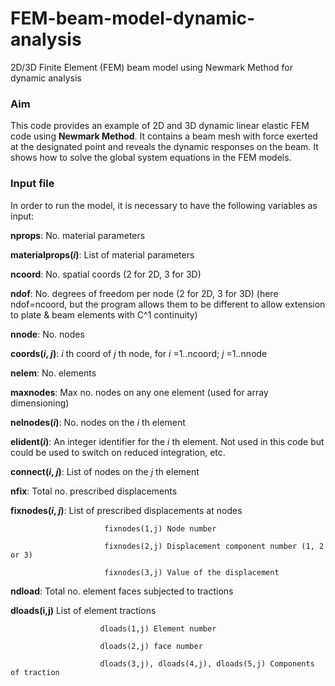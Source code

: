 # FEM-beam-model-dynamic-analysis
2D/3D Finite Element (FEM) beam model using Newmark Method for dynamic analysis

### Aim
This code provides an example of 2D and 3D dynamic linear elastic FEM code using __Newmark Method__. It contains a beam mesh with force exerted at the designated point and reveals the dynamic responses on the beam. It shows how to solve the global system equations in the FEM models.

### Input file
In order to run the model, it is necessary to have the following variables as input:

__nprops__: No. material parameters

__materialprops(_i_)__: List of material parameters

__ncoord__:  No. spatial coords (2 for 2D, 3 for 3D)

__ndof__: No. degrees of freedom per node (2 for 2D, 3 for 3D) (here ndof=ncoord, but the program allows them to be different to allow extension to plate & beam elements with C^1 continuity)

__nnode__: No. nodes

__coords(_i_, _j_)__: _i_ th coord of _j_ th node, for _i_ =1..ncoord; _j_ =1..nnode

__nelem__:  No. elements

__maxnodes__:  Max no. nodes on any one element (used for array dimensioning)

__nelnodes(_i_)__:  No. nodes on the _i_ th element

__elident(_i_)__:  An integer identifier for the _i_ th element.  Not used in this code but could be used to switch on reduced integration, etc.

__connect(_i_, _j_)__:  List of nodes on the _j_ th element

__nfix__:    Total no. prescribed displacements

__fixnodes(_i_, _j_)__:       List of prescribed displacements at nodes

                         fixnodes(1,j) Node number
                            
                         fixnodes(2,j) Displacement component number (1, 2 or 3)
                            
                         fixnodes(3,j) Value of the displacement
                            
__ndload__:  Total no. element faces subjected to tractions

__dloads(i,j)__         List of element tractions

                        dloads(1,j) Element number
                            
                        dloads(2,j) face number
                            
                        dloads(3,j), dloads(4,j), dloads(5,j) Components of traction
                           
